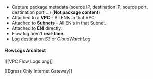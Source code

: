 - Capture package metadata (source IP, destination IP, source port, destination port,...) (**Not package content**)
- Attached to a **VPC** - All ENIs in that VPC.
- Attached to **Subnets** - All ENIs in that Subnet.
- Attached to **ENI** directly.
- Flow log aren't **real-time**.
- Log destination *S3* or *CloudWatchLog*.
#### FlowLogs Architect
![[VPC Flow Logs.png]]

[[Egress Only Internet Gateway]]